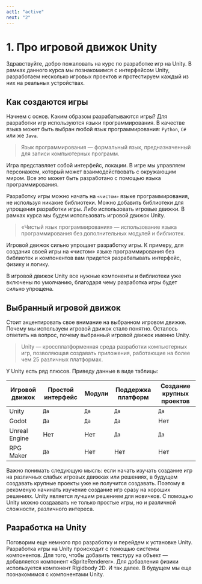 ```yaml
---
act1: "active"
next: "2"
---
```


# 1. Про игровой движок Unity

Здравствуйте, добро пожаловать на курс по разработке игр на Unity. В рамках данного курса мы познакомимся с интерфейсом Unity, разработаем несколько игровых проектов и протестируем каждый из них на реальных устройствах.

## Как создаются игры

Начнем с основ. Каким образом разрабатываются игры? Для разработки игр используются языки программирования. В качестве языка может быть выбран любой язык программирования: `Python`, `C#` или же `Java`.

> Язык программирования — формальный язык, предназначенный для записи компьютерных программ.

Игра представляет собой интерфейс, локации. В игре мы управляем персонажем, который может взаимодействовать с окружающим миром. Все это может быть разработано с помощью языка программирования.

Разработку игры можно начать на `«чистом»` языке программирования, не используя никакие библиотеки. Можно добавить библиотеки для упрощения разработки игры. Либо использовать игровые движки. В рамках курса мы будем использовать игровой движок Unity.

> «Чистый язык программирования» — использование языка программирования без дополнительных модулей и библиотек.

Игровой движок сильно упрощает разработку игры. К примеру, для создания своей игры на «чистом» языке программирования без библиотек и компонентов вам придется разрабатывать интерфейс, физику и логику.

В игровой движок Unity все нужные компоненты и библиотеки уже включены по умолчанию, благодаря чему разработка игры будет сильно упрощена.

## Выбранный игровой движок

Стоит акцентировать свое внимание на выбранном игровом движке. Почему мы используем игровой движок стало понятно. Осталось ответить на вопрос, почему выбранный игровой движок именно Unity.

> Unity — кроссплатформенная среда разработки компьютерных игр, позволяющая создавать приложения, работающие на более чем 25 различных платформах.

У Unity есть ряд плюсов. Приведу данные в виде таблицы:

| Игровой движок | Простой интерфейс | Модули | Поддержка платформ | Создание крупных проектов |
| -------------- | ----------------- | ------ | ------------------ | ------------------------- |
| Unity          | `Да`              | `Да`   | `Да`               | `Да `                     |
| Godot          | `Да`              | `Да`   | `Да`               | Нет                       |
| Unreal Engine  | Нет               | Нет    | `Да`               | `Да`                      |
| RPG Maker      | `Да`              | Нет    | Нет                | Нет                       |

Важно понимать следующую мысль: если начать изучать создание игр на различных слабых игровых движках или решениях, в будущем создавать крупные
проекты уже не получится создавать. Поэтому я рекоменую начинать изучение создание игр сразу на хороших решениях. Unity является
лучшим решением для новичков. С помощью Unity можно создаавать не только простые игры, но и различной сложности, различного интереса.

## Разработка на Unity

Поговорим еще немного про разработку и перейдем к установке Unity. Разработка игры на Unity происходит с помощью системы компонентов. Для того, чтобы добавить текстуру на объект — добавляется компонент «SpriteRenderer». Для добавления физики используется компонент Rigidbody 2D. И так далее. В будущем мы еще познакомимся с компонентами Unity.
